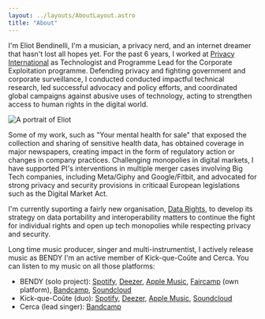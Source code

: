 ```yaml
---
layout: ../layouts/AboutLayout.astro
title: "About"
---
```


I'm Eliot Bendinelli, I'm a musician, a privacy nerd, and an internet 
dreamer that hasn't lost all hopes yet. For the past 6 years, I worked 
at [Privacy International](https://privacyinternational.org) as Technologist and Programme Lead for the 
Corporate Exploitation programme. Defending privacy and fighting government 
and corporate surveillance, I conducted conducted impactful technical research, 
led successful advocacy and policy efforts, and coordinated global 
campaigns against abusive uses of technology, acting to strengthen 
access to human rights in the digital world. 

<div>
  <img src="/Portrait.jpg" class="sm:w-1/2 mx-auto rounded-image" alt="A portrait of Eliot">
</div>

Some of my work, such as "Your mental health for sale" that exposed the collection and sharing of 
sensitive health data, has obtained coverage in major newspapers, 
creating impact in the form of regulatory action or changes in company 
practices. Challenging monopolies in digital markets, I have supported 
PI's interventions in multiple merger cases involving Big 
Tech companies, including Meta/Giphy and Google/Fitbit, and 
advocated for strong privacy and security provisions in criticaal 
European legislations such as the Digital Market Act. 

I'm currently suporting a fairly new organisation, [Data Rights](https://datarights.ngo),
to develop its strategy on data portability and interoperability matters to 
continue the fight for individual rights and open up tech monopolies while respecting 
privacy and security.

Long time music producer, singer and multi-instrumentist, I actively release music as BENDY 
I'm an active member of Kick-que-Coûte and Cerca. You can listen to my music on all those platforms:
- BENDY (solo project): [Spotify](https://open.spotify.com/artist/1aWBhY8XJgHH0o9YRLscBP?si=f46n2jARThak5zyNYwXr6g), [Deezer](https://www.deezer.com/fr/artist/162447027), [Apple Music](https://music.apple.com/us/artist/bendy/1598816209), [Faircamp](htpps://music.bndy.org) (own platform), [Bandcamp](sloppybendy.bandcamp.com), [Soundcloud](https://soundcloud.com/sloppybendy/) 
- Kick-que-Coûte (duo): [Spotify](https://open.spotify.com/artist/0qQi34NXAIPXcYLYBATWxm?si=M10cSYZ1T7OtDIINAR6G2Q), [Deezer](https://www.deezer.com/fr/artist/274440811), [Apple Music](https://music.apple.com/us/artist/kick-que-co%C3%BBte/1758504934), [Soundcloud](https://soundcloud.com/kick-que-coute/)
- Cerca (lead singer): [Bandcamp](https://cerca.bandcamp.com/album/rebirth)